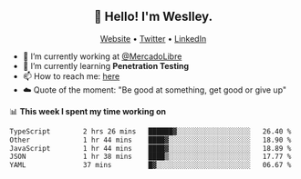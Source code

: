 <h2 align="center">👋 Hello! I'm Weslley.</h2>
<p align="center">
  <a href="http://weslleyneri.com.br">Website</a> •
  <a href="https://twitter.com/Weslley_Neri">Twitter</a> •
  <a href="https://www.linkedin.com/in/weslley-neri-3658908b">LinkedIn</a>
</p>


- 🔭 I’m currently working at [@MercadoLibre](https://github.com/mercadolibre)
- 🌱 I’m currently learning **Penetration Testing**
- 📫 How to reach me: [here](mailto:weslley39@gmail.com)
- ☁️ Quote of the moment: "Be good at something, get good or give up"

📊 **This week I spent my time working on**
<!--START_SECTION:waka-->

```txt
TypeScript        2 hrs 26 mins   ██████▓░░░░░░░░░░░░░░░░░░   26.40 %
Other             1 hr 44 mins    ████▓░░░░░░░░░░░░░░░░░░░░   18.90 %
JavaScript        1 hr 44 mins    ████▓░░░░░░░░░░░░░░░░░░░░   18.89 %
JSON              1 hr 38 mins    ████▒░░░░░░░░░░░░░░░░░░░░   17.77 %
YAML              37 mins         █▓░░░░░░░░░░░░░░░░░░░░░░░   06.67 %
```

<!--END_SECTION:waka-->

<!-- Inspired by https://github.com/gruselhaus/gruselhaus -->